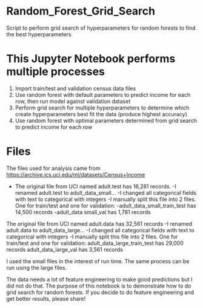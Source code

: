 # Random_Forest_Grid_Search
Script to perform grid search of hyperparameters for random forests to find the best hyperparameters

# This Jupyter Notebook performs multiple processes
1. Import train/test and validation census data files
2. Use random forest with default parameters to predict income for each row, then run model against validation dataset
3. Perform grid search for multiple hyperparameters to determine which create hyperparameters best fit the data (produce highest accuracy)
4. Use random forest with optimal parameters determined from grid search to predict income for each row

# Files
The files used for analysis came from https://archive.ics.uci.edu/ml/datasets/Census+Income
* The original file from UCI named adult.test has 16,281 records.
-I renamed adult.test to adult_data_small...
-I changed all categorical fields with text to categorical with integers
-I manually split this file into 2 files.  One for train/test and one for validation:
-adult_data_small_train_test has 14,500 records
-adult_data small_val has 1,781 records


The original file from UCI named adult.data has 32,561 records
-I renamed adult.data to adult_data_large...
-I changed all categorical fields with text to categorical with integers
-I manually split this file into 2 files.  One for train/test and one for validation:
adult_data_large_train_test has 29,000 records
adult_data_large_val has 3,561 records

I used the small files in the interest of run time.  The same process can be run using the large files.

The data needs a lot of feature engineering to make good predictions but I did not do that.  The purpose of this notebook is to demonstrate how to do grid search for random forests.  If you decide to do feature engineering and get better results, please share!
